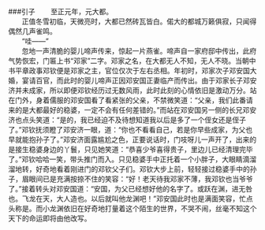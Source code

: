 ###引子
&#160; &#160; &#160; &#160;至正元年，元大都。  
&#160; &#160; &#160; &#160;正值冬雪初临，天微亮时，大都已然砖瓦皆白。偌大的都城万籁俱寂，只闻得偶然几声雀鸣。  
&#160; &#160; &#160; &#160;“哇——”  
&#160; &#160; &#160; &#160;忽地一声清脆的婴儿啼声传来，惊起一片燕雀。啼声自一家府邸中传出，此府气势恢宏，门匾上书“邓家”二字。邓家之名，在大都无人不知，无人不晓。当朝中书平章政事邓钦便是邓家之主，官位仅次于左右丞相。年初时，邓家次子邓安国大婚，宴请百官，而此时的婴儿啼声正因邓安国正妻临产而传出。由于邓家长子邓安济并未成家，所以即便邓钦经历过无数风雨，此时此刻的心情依旧是激动万分。站在门外，身着儒服的邓安国看了看紧张的父亲，不禁微笑道：“父亲，我们此番请来的是大都最好的稳婆，一定不会有任何差错的。”而站在邓安国另一侧的长兄邓安济也点头笑道：“是的，我已经迫不及待想知道我以后是多了一个侄女还是侄子了。”邓钦抚须瞪了邓安济一眼，道：“你也不看看自己，若是你早些成家，为父也早就能抱孙子了。”邓安济面露尴尬之色，正要说话时，门吱呀儿一声开了，出来的是接生稳婆身边的丫鬟，只见她笑道：“恭喜少爷喜得贵子，里边儿已经清理完毕了。”邓钦哈哈一笑，带头推门而入。只见稳婆手中正托着一个小胖子，大眼睛滴溜溜地转，好奇地看着刚进门的邓钦父子们。邓钦大步上前，轻轻接过稳婆手中的孙子，眉眼间已是充满按捺不住的笑容：“好！老天待我邓家不薄，我邓钦也当爷爷了。”接着转头对邓安国道：“安国，为父已经想好他的名字了。或跃在渊，进无咎也。飞龙在天，大人造也。以后就叫他龙渊吧！”邓安国此时也是满面笑容，忙点头称是。而小龙渊依旧在好奇地打量着这个陌生的世界，不哭不闹，丝毫不知这个天下的命运即将由他改写。
